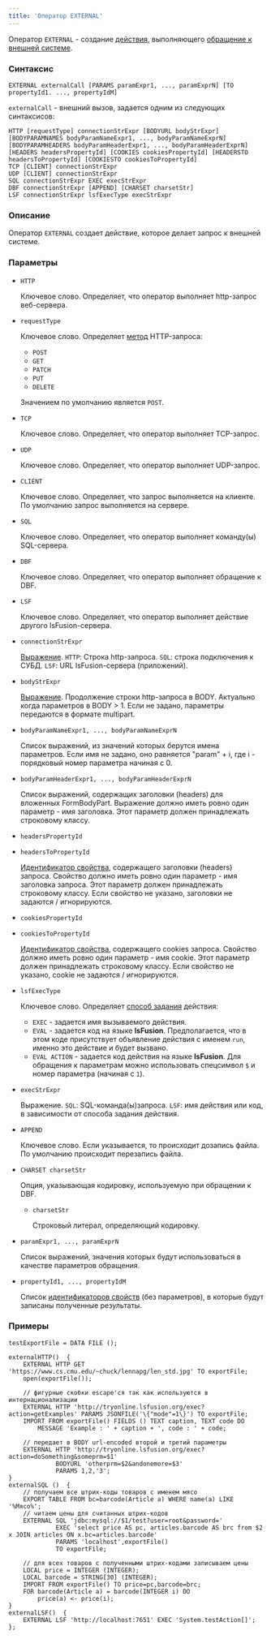 ```yaml
---
title: 'Оператор EXTERNAL'
---
```


Оператор `EXTERNAL` - создание [действия](Actions.md), выполняющего [обращение к внешней системе](Access_to_an_external_system_EXTERNAL.md). 

### Синтаксис

```
EXTERNAL externalCall [PARAMS paramExpr1, ..., paramExprN] [TO propertyId1. ..., propertyIdM]
```

`externalCall` - внешний вызов, задается одним из следующих синтаксисов:

```
HTTP [requestType] connectionStrExpr [BODYURL bodyStrExpr] [BODYPARAMNAMES bodyParamNameExpr1, ..., bodyParamNameExprN] [BODYPARAMHEADERS bodyParamHeaderExpr1, ..., bodyParamHeaderExprN] [HEADERS headersPropertyId] [COOKIES cookiesPropertyId] [HEADERSTO headersToPropertyId] [COOKIESTO cookiesToPropertyId]
TCP [CLIENT] connectionStrExpr
UDP [CLIENT] connectionStrExpr
SQL connectionStrExpr EXEC execStrExpr
DBF connectionStrExpr [APPEND] [CHARSET charsetStr]
LSF connectionStrExpr lsfExecType execStrExpr
```

### Описание

Оператор `EXTERNAL` создает действие, которое делает запрос к внешней системе.

### Параметры

- `HTTP`

    Ключевое слово. Определяет, что оператор выполняет http-запрос веб-сервера.

- `requestType`

    Ключевое слово. Определяет [метод](https://ru.wikipedia.org/wiki/HTTP#%D0%9C%D0%B5%D1%82%D0%BE%D0%B4%D1%8B) HTTP-запроса:

    - `POST`
    - `GET`
    - `PATCH`
    - `PUT`
    - `DELETE`

  Значением по умолчанию является `POST`.

- `TCP`

  Ключевое слово. Определяет, что оператор выполняет TCP-запрос.

- `UDP`

  Ключевое слово. Определяет, что оператор выполняет UDP-запрос.

- `CLIENT`

  Ключевое слово. Определяет, что запрос выполняется на клиенте. По умолчанию запрос выполняется на сервере.

- `SQL`

    Ключевое слово. Определяет, что оператор выполняет команду(ы) SQL-сервера.

- `DBF`

  Ключевое слово. Определяет, что оператор выполняет обращение к DBF.

- `LSF`

    Ключевое слово. Определяет, что оператор выполняет действие другого lsFusion-сервера.

- `connectionStrExpr`

    [Выражение](Expression.md). `HTTP`: Строка http-запроса. `SQL`: строка подключения к СУБД. `LSF`: URL lsFusion-сервера (приложений).

- `bodyStrExpr`

    [Выражение](Expression.md). Продолжение строки http-запроса в BODY. Актуально когда параметров в BODY > 1. Если не задано, параметры передаются в формате multipart.

- `bodyParamNameExpr1, ..., bodyParamNameExprN`

    Список выражений, из значений которых берутся имена параметров. Если имя не задано, оно равняется "param" + i, где i - порядковый номер параметра начиная с 0.

- `bodyParamHeaderExpr1, ..., bodyParamHeaderExprN`

    Список выражений, содержащих заголовки (headers) для вложенных FormBodyPart. Выражение должно иметь ровно один параметр - имя заголовка. Этот параметр должен принадлежать строковому классу.

- `headersPropertyId`
- `headersToPropertyId`

    [Идентификатор свойства](IDs.md#propertyid), содержащего заголовки (headers) запроса. Свойство должно иметь ровно один параметр - имя заголовка запроса. Этот параметр должен принадлежать строковому классу. Если свойство не указано, заголовки не задаются / игнорируются.

- `cookiesPropertyId`
- `cookiesToPropertyId`

    [Идентификатор свойства](IDs.md#propertyid), содержащего cookies запроса. Свойство должно иметь ровно один параметр - имя cookie. Этот параметр должен принадлежать строковому классу. Если свойство не указано, cookie не задаются / игнорируются.

- `lsfExecType`

    Ключевое слово. Определяет [способ задания](Access_from_an_external_system.md#actiontype) действия:

    - `EXEC` - задается имя вызываемого действия.
    - `EVAL` - задается код на языке **lsFusion**. Предполагается, что в этом коде присутствует объявление действия с именем `run`, именно это действие и будет вызвано.
    - `EVAL ACTION` - задается код действия на языке **lsFusion**. Для обращения к параметрам можно использовать спецсимвол `$` и номер параметра (начиная с `1`).

- `execStrExpr`

    Выражение. `SQL`: SQL-команда(ы)запроса. `LSF`: имя действия или код, в зависимости от способа задания действия.

- `APPEND`

  Ключевое слово. Если указывается, то происходит дозапись файла. По умолчанию происходит перезапись файла.

- `CHARSET charsetStr`

  Опция, указывающая кодировку, используемую при обращении к DBF.

  - `charsetStr`

    Cтроковый литерал, определяющий кодировку.

- `paramExpr1, ..., paramExprN`

    Список выражений, значения которых будут использоваться в качестве параметров обращения.

- `propertyId1, ..., propertyIdM`

    Список [идентификаторов свойств](IDs.md#propertyid) (без параметров), в которые будут записаны полученные результаты.

### Примеры

```lsf
testExportFile = DATA FILE ();

externalHTTP()  {
    EXTERNAL HTTP GET 'https://www.cs.cmu.edu/~chuck/lennapg/len_std.jpg' TO exportFile;
    open(exportFile());

    // фигурные скобки escape'ся так как используются в интернационализации
    EXTERNAL HTTP 'http://tryonline.lsfusion.org/exec?action=getExamples' PARAMS JSONFILE('\{"mode"=1\}') TO exportFile; 
    IMPORT FROM exportFile() FIELDS () TEXT caption, TEXT code DO
        MESSAGE 'Example : ' + caption + ', code : ' + code;

    // передает в BODY url-encoded второй и третий параметры
    EXTERNAL HTTP 'http://tryonline.lsfusion.org/exec?action=doSomething&someprm=$1' 
             BODYURL 'otherprm=$2&andonemore=$3' 
             PARAMS 1,2,'3'; 
}
externalSQL ()  {
    // получаем все штрих-коды товаров с именем мясо
    EXPORT TABLE FROM bc=barcode(Article a) WHERE name(a) LIKE '%Мясо%';
    // читаем цены для считанных штрих-кодов 
    EXTERNAL SQL 'jdbc:mysql://$1/test?user=root&password=' 
             EXEC 'select price AS pc, articles.barcode AS brc from $2 x JOIN articles ON x.bc=articles.barcode' 
             PARAMS 'localhost',exportFile() 
             TO exportFile;

    // для всех товаров с полученными штрих-кодами записываем цены
    LOCAL price = INTEGER (INTEGER);
    LOCAL barcode = STRING[30] (INTEGER);
    IMPORT FROM exportFile() TO price=pc,barcode=brc;
    FOR barcode(Article a) = barcode(INTEGER i) DO
        price(a) <- price(i);
}
externalLSF()  {
    EXTERNAL LSF 'http://localhost:7651' EXEC 'System.testAction[]';
};
```
